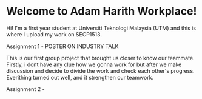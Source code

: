 # Welcome to Adam Harith Workplace!

Hi! I'm a first year student at Universiti Teknologi Malaysia (UTM) and this is where I upload my work on SECP1513.

Assignment 1 - POSTER ON INDUSTRY TALK

This is our first group project that brought us closer to know our teammate. Firstly, i dont have any clue how we gonna work for but after we make discussion and decide to divide the work and check each other's progress. Everithing turned out well, and it strengthen our teamwork.

Assignment 2 -
